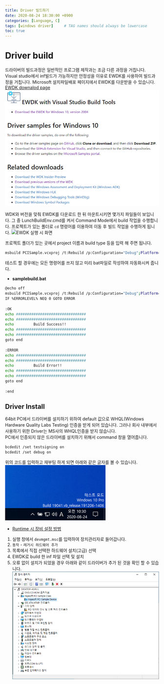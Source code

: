 ```yaml
---
title: Driver 빌드하기
date: 2020-08-24 18:30:00 +0900
categories: [Language, C]
tags: [windows driver]     # TAG names should always be lowercase
toc: true
---
```


# Driver build
드라이버의 빌드과정은 일반적인 프로그램 제작과는 조금 다른 과정을 거칩니다.
Visual studio에서 inf빌드가 가능하지만 안정성을 이유로 EWDK를 사용하여 빌드과정을 거칩니다.
Microsoft 설치파일배포 페이지에서 EWDK를 다운받을 수 있습니다.  
[EWDK downalod page](https://docs.microsoft.com/en-us/windows-hardware/drivers/download-the-wdk#download-icon-ewdk-with-visual-studio-build-tools)
![MS EWDK 다운로드 홈페이지](/assets/img/20-08-24_EWDK_Download.png)

WDK와 버전을 맞춰 EWDK를 다운로드 한 뒤 마운트시키면 몇가지 파일들이 보입니다.
그 중 LunchBuildEnv.cmd를 켜서 Command Mode에서 build 작업을 수행합니다.
프로젝트가 있는 폴더로 ```cd``` 명령어를 이용하여 이동 후 빌드 작업을 수행하게 됩니다.
![EWDK 실행 시 화면](TIL_img/20-08-24_EWDK_Lunch.png)

프로젝트 폴더가 있는 곳에서 project 이름과 build type 등을 입력 해 주면 됩니다.

```bash
msbuild PCISample.vcxproj /t:Rebuild /p:Configuration="Debug";Platform=x64
```

테스트 할 경우에는 모든 명령어를 쓰지 않고 미리 bat파일로 작성하여 자동화시켜 줍니다.

* __samplebuild.bat__

```bash
@echo off
msbuild PCISample.vcxproj /t:Rebuild /p:Configuration="Debug";Platform=x64
IF %ERRORLEVEL% NEQ 0 GOTO ERROR

:OK
echo ################################
echo ################################
echo         Build Success!!
echo ################################
echo ################################
goto end

:ERROR
echo ################################
echo ################################
echo         Build Error!!
echo ################################
echo ################################
goto end

:end
```

## Driver Install

64bit PC에서 드라이버를 설치하기 위하여 default 값으로 WHQL(Windows Hardware Quality Labs Testing) 인증을 받게 되어 있습니다.
그러나 회사 내부에서 사용하기 위한 Driver는 MS사의 WHQL인증을 받지 않습니다.  
PC에서 인증되지 않은 드라이버를 설치하기 위해서 command 창을 열어줍니다.  

```bash
bcdedit /set testsigning on
bcdedit /set debug on 
```

위의 코드를 입력하고 재부팅 하게 되면 아래와 같은 글자를 볼 수 있습니다.  
![Testmode 결과 이미지](/assets/img/20-08-24_windows10_TestMode.png)
* [Runtime 시 장비 설정 방법](https://ruinses.tistory.com/654)  

1. 실행 창에서 ```devmgmt.msc```를 입력하여 장치관리자로 들어갑니다.
2. ```동작``` - ```레거시 하드웨어 추가```
3. 목록에서 직접 선택한 하드웨어 설치(고급) 선택
4. EWDK로 build 한 inf 파일 선택 및 설치
5. 오류 없이 설치가 되었을 경우 아래와 같이 드라이버가 추가 된 것을 확인 할 수 있습니다.  
![드라이버 설치 결과](/assets/img/20-08-24_DriverInstall.png)
